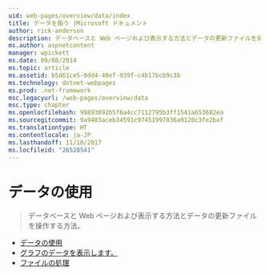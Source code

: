 ```yaml
---
uid: web-pages/overview/data/index
title: データを扱う |Microsoft ドキュメント
author: rick-anderson
description: データベースと Web ページおよび表示する方法とデータの更新ファイルを操作する方法。
ms.author: aspnetcontent
manager: wpickett
ms.date: 09/08/2014
ms.topic: article
ms.assetid: b5d61ce5-0dd4-40ef-939f-c4b17bcb9c3b
ms.technology: dotnet-webpages
ms.prod: .net-framework
msc.legacyurl: /web-pages/overview/data
msc.type: chapter
ms.openlocfilehash: 99893092b5f6a4cc7112795b3ff1541a653682ea
ms.sourcegitcommit: 9a9483aceb34591c97451997036a9120c3fe2baf
ms.translationtype: HT
ms.contentlocale: ja-JP
ms.lasthandoff: 11/10/2017
ms.locfileid: "26528541"
---
```

<a name="working-with-data"></a>データの使用
====================
> データベースと Web ページおよび表示する方法とデータの更新ファイルを操作する方法。


- [データの使用](5-working-with-data.md)
- [グラフのデータを表示します。](7-displaying-data-in-a-chart.md)
- [ファイルの処理](working-with-files.md)
